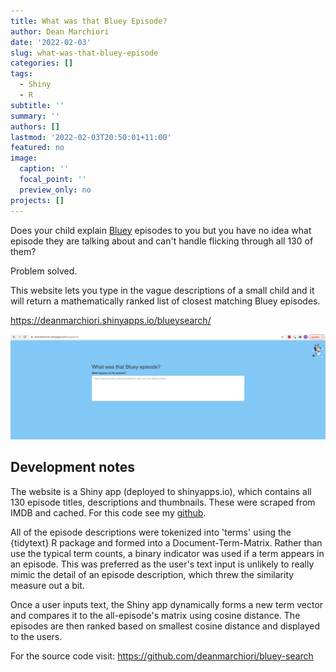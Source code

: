```yaml
---
title: What was that Bluey Episode?
author: Dean Marchiori
date: '2022-02-03'
slug: what-was-that-bluey-episode
categories: []
tags:
  - Shiny
  - R
subtitle: ''
summary: ''
authors: []
lastmod: '2022-02-03T20:50:01+11:00'
featured: no
image:
  caption: ''
  focal_point: ''
  preview_only: no
projects: []
---
```


Does your child explain [Bluey](https://en.wikipedia.org/wiki/Bluey_(2018_TV_series)) episodes 
to you but you have no idea what episode they are talking about and can't handle
flicking through all 130 of them?  

Problem solved.   

This website lets you type in the vague descriptions of a small child and it will
return a mathematically ranked list of closest matching Bluey episodes.  

https://deanmarchiori.shinyapps.io/blueysearch/ 

![](images/bluey.png)

## Development notes  

The website is a Shiny app (deployed to shinyapps.io), which contains all 130 episode titles, descriptions
and thumbnails. These were scraped from IMDB and cached. For this code see my [github](https://github.com/deanmarchiori/bluey-search).

All of the episode descriptions were tokenized into 'terms' using the {tidytext} R package 
and formed into a Document-Term-Matrix. Rather than use the typical term counts,
a binary indicator was used if a term appears in an episode. This was preferred as the user's text input
is unlikely to really mimic the detail of an episode description, which threw
the similarity measure out a bit. 

Once a user inputs text, the Shiny app dynamically forms a new term vector and 
compares it to the all-episode's matrix using cosine distance. The episodes are then ranked
based on smallest cosine distance and displayed to the users.  

For the source code visit: https://github.com/deanmarchiori/bluey-search
